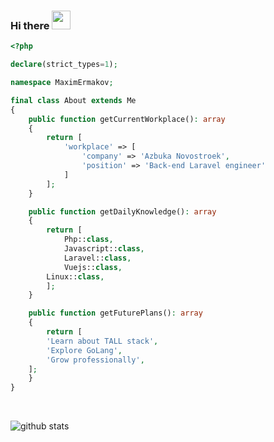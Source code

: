 ### Hi there <img src="https://raw.githubusercontent.com/iampavangandhi/iampavangandhi/master/gifs/Hi.gif" width="30px"></h2>

```php
<?php

declare(strict_types=1);

namespace MaximErmakov;

final class About extends Me
{
    public function getCurrentWorkplace(): array
    {
        return [
            'workplace' => [
                'company' => 'Azbuka Novostroek',
                'position' => 'Back-end Laravel engineer'         
            ]
        ];
    }

    public function getDailyKnowledge(): array
    {
        return [
            Php::class,
            Javascript::class,
            Laravel::class,
            Vuejs::class,
	    Linux::class,
        ];
    }

    public function getFuturePlans(): array
    {
        return [
	    'Learn about TALL stack',
	    'Explore GoLang',
	    'Grow professionally',
	];
    }
}
```

<br/>

![github stats](https://github-readme-stats.vercel.app/api?username=salfum&show_icons=true)

[telegram]: https://t.me/salfum

<!--
**salfum/salfum** is a ✨ _special_ ✨ repository because its `README.md` (this file) appears on your GitHub profile.

Here are some ideas to get you started:

- 🔭 I’m currently working on ...
- 🌱 I’m currently learning ...
- 👯 I’m looking to collaborate on ...
- 🤔 I’m looking for help with ...
- 💬 Ask me about ...
- 📫 How to reach me: ...
- 😄 Pronouns: ...
- ⚡ Fun fact: ...
-->
